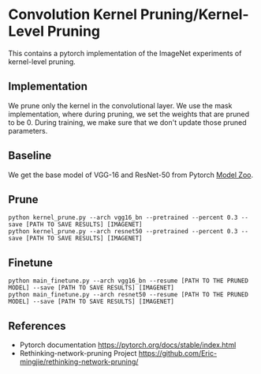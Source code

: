 # Convolution Kernel Pruning/Kernel-Level Pruning

This contains a pytorch implementation of the ImageNet experiments of kernel-level pruning.

## Implementation
We prune only the kernel in the convolutional layer. We use the mask implementation, where during pruning, we set the weights that are pruned to be 0. During training, we make sure that we don't update those pruned parameters.

## Baseline
We get the base model of VGG-16 and ResNet-50 from Pytorch [Model Zoo](https://pytorch.org/docs/stable/torchvision/models.html).

## Prune
```
python kernel_prune.py --arch vgg16_bn --pretrained --percent 0.3 --save [PATH TO SAVE RESULTS] [IMAGENET]
python kernel_prune.py --arch resnet50 --pretrained --percent 0.3 --save [PATH TO SAVE RESULTS] [IMAGENET]
```

## Finetune
```
python main_finetune.py --arch vgg16_bn --resume [PATH TO THE PRUNED MODEL] --save [PATH TO SAVE RESULTS] [IMAGENET]
python main_finetune.py --arch resnet50 --resume [PATH TO THE PRUNED MODEL] --save [PATH TO SAVE RESULTS] [IMAGENET]
```

## References
* Pytorch documentation https://pytorch.org/docs/stable/index.html
* Rethinking-network-pruning Project https://github.com/Eric-mingjie/rethinking-network-pruning/
